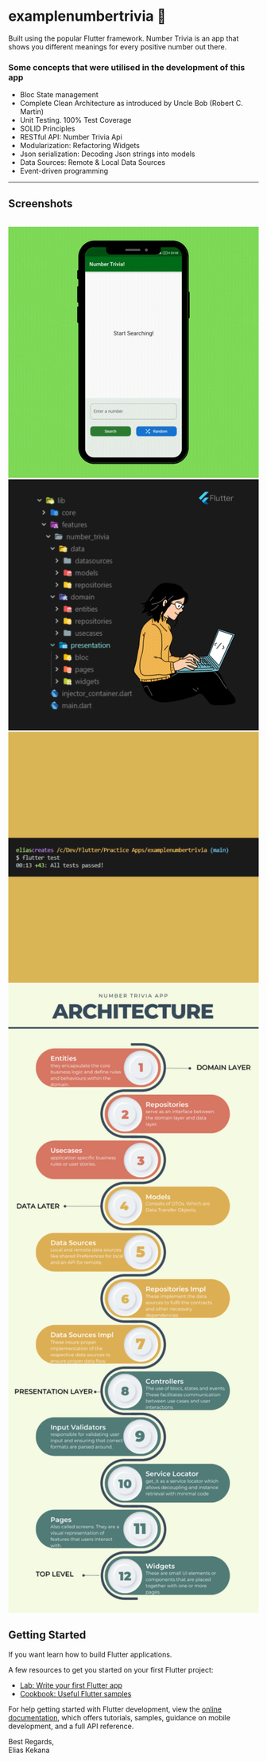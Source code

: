 # examplenumbertrivia 🔬

Built using the popular Flutter framework. Number Trivia is an app that shows you different meanings for every positive number out there.

### Some concepts that were utilised in the development of this app
- Bloc State management
- Complete Clean Architecture as introduced by Uncle Bob (Robert C. Martin)
- Unit Testing. 100% Test Coverage
- SOLID Principles
- RESTful API: Number Trivia Api
- Modularization: Refactoring Widgets
- Json serialization: Decoding Json strings into models
- Data Sources: Remote & Local Data Sources
- Event-driven programming

*****
## Screenshots
\
<img src="./screenshots/number_trivia_gif.gif" width="650px" title="Number Trivia">
<img src="./screenshots/number_trivia_project_strucutre.png" width="650px" title="Number Trivia">
<img src="./screenshots/number_trivia_test.png" width="650px" title="Number Trivia">
<img src="./screenshots/number_trivia_infographic_png.png" width="650px" title="Number Trivia">

## Getting Started

If you want learn how to build Flutter applications.

A few resources to get you started on your first Flutter project:

- [Lab: Write your first Flutter app](https://docs.flutter.dev/get-started/codelab)
- [Cookbook: Useful Flutter samples](https://docs.flutter.dev/cookbook)

For help getting started with Flutter development, view the
[online documentation](https://docs.flutter.dev/), which offers tutorials,
samples, guidance on mobile development, and a full API reference.

Best Regards,\
Elias Kekana
